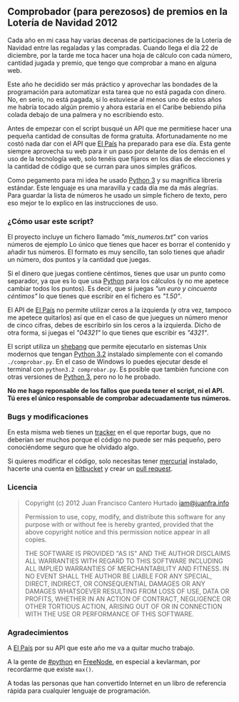 Comprobador (para perezosos) de premios en la Lotería de Navidad 2012
---------------------------------------------------------------------

Cada año en mi casa hay varias decenas de participaciones de la Lotería de
Navidad entre las regaladas y las compradas. Cuando llega el día 22 de
diciembre, por la tarde me toca hacer una hoja de cálculo con cada número,
cantidad jugada y premio, que tengo que comprobar a mano en alguna web.

Este año he decidido ser más práctico y aprovechar las bondades de la
programación para automatizar esta tarea que no está pagada con dinero. No, en
serio, no está pagada, si lo estuviese al menos uno de estos años me habría
tocado algún premio y ahora estaría en el Caribe bebiendo piña colada debajo de
una palmera y no escribiendo esto.

Antes de empezar con el script busqué un API que me permitiese hacer una
pequeña cantidad de consultas de forma gratuita. Afortunadamente no me costó
nada dar con el API que [El País][1] ha preparado para ese día. Esta gente
siempre aprovecha su web para ir un paso por delante de los demás en el uso de
la tecnología web, solo tenéis que fijaros en los días de elecciones y la
cantidad de código que se curran para unos simples gráficos.

Como pegamento para mi idea he usado [Python 3][2] y su magnífica librería
estándar.  Este lenguaje es una maravilla y cada día me da más alegrías. Para
guardar la lista de números he usado un simple fichero de texto, pero eso mejor
te lo explico en las instrucciones de uso.

### ¿Cómo usar este script?

El proyecto incluye un fichero llamado *"mis_numeros.txt"* con varios números
de ejemplo  Lo único que tienes que hacer es borrar el contenido y añadir tus
números. El formato es muy sencillo, tan solo tienes que añadir un número, dos
puntos y la cantidad que juegas.

Si el dinero que juegas contiene céntimos, tienes que usar un punto como
separador, ya que es lo que usa [Python][2] para los cálculos (y no me apetece
cambiar todos los puntos). Es decir, que si juegas *"un euro y cincuenta
céntimos"* lo que tienes que escribir en el fichero es *"1.50"*.

El API de [El País][1] no permite utilizar ceros a la izquierda (y otra vez,
tampoco me apetece quitarlos) así que en el caso de que juegues un número menor
de cinco cifras, debes de escribirlo sin los ceros a la izquierda. Dicho de
otra forma, si juegas el *"04321"* lo que tienes que escribir es *"4321"*.

El script utiliza un [shebang][3] que permite ejecutarlo en sistemas Unix
modernos que tengan [Python 3.2][2] instalado simplemente con el comando
`./comprobar.py`. En el caso de Windows lo puedes ejecutar desde el terminal
con `python3.2 comprobar.py`. Es posible que también funcione con otras
versiones de [Python 3][2], pero no lo he probado.

**No me hago reponsable de los fallos que pueda tener el script, ni el API. Tú
eres el único responsable de comprobar adecuadamente tus números.**

### Bugs y modificaciones

En esta misma web tienes un [tracker][4] en el que reportar bugs, que no
deberían ser muchos porque el código no puede ser más pequeño, pero
conociéndome seguro que he olvidado algo.

Si quieres modificar el código, solo necesitas tener [mercurial][7] instalado,
hacerte una cuenta en [bitbucket][6] y crear un [pull request][5].

### Licencia

> Copyright (c) 2012 Juan Francisco Cantero Hurtado <iam@juanfra.info>
> 
> Permission to use, copy, modify, and distribute this software for any
> purpose with or without fee is hereby granted, provided that the above
> copyright notice and this permission notice appear in all copies.
> 
> THE SOFTWARE IS PROVIDED "AS IS" AND THE AUTHOR DISCLAIMS ALL WARRANTIES
> WITH REGARD TO THIS SOFTWARE INCLUDING ALL IMPLIED WARRANTIES OF
> MERCHANTABILITY AND FITNESS. IN NO EVENT SHALL THE AUTHOR BE LIABLE FOR
> ANY SPECIAL, DIRECT, INDIRECT, OR CONSEQUENTIAL DAMAGES OR ANY DAMAGES
> WHATSOEVER RESULTING FROM LOSS OF USE, DATA OR PROFITS, WHETHER IN AN
> ACTION OF CONTRACT, NEGLIGENCE OR OTHER TORTIOUS ACTION, ARISING OUT OF
> OR IN CONNECTION WITH THE USE OR PERFORMANCE OF THIS SOFTWARE.

### Agradecimientos

A [El País][1] por su API que este año me va a quitar mucho trabajo.

A la gente de [#python][8] en [FreeNode][9], en especial a kevlarman, por
recordarme que existe `max()`.

A todas las personas que han convertido Internet en un libro de referencia
rápida para cualquier lenguaje de programación.


[1]: http://www.elpais.com
[2]: http://www.python.org
[3]: http://en.wikipedia.org/wiki/Shebang_(Unix)
[4]: http://bitbucket.org/juanfra684/loteria-navidad-2012/issues
[5]: http://bitbucket.org/juanfra684/loteria-navidad-2012/pull-requests
[6]: https://bitbucket.org/
[7]: http://mercurial.selenic.com/
[8]: irc://chat.freenode.net/#python
[9]: http://freenode.net
